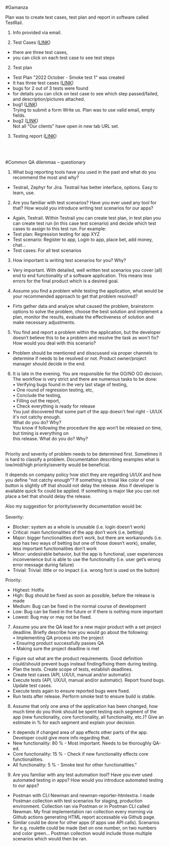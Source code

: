 #Gamanza

Plan was to create test cases, test plan and report in software called TestRail.

1. Info provided via email.
	
2. Test Cases ([LINK](https://andrejgamanza.testrail.io/index.php?/suites/view/1&group_by=cases:section_id&group_order=asc&display_deleted_cases=0))
- there are three test cases,
- you can click on each test case to see test steps

2. Test plan
- Test Plan "2022 October - Smoke test 1" was created
- It has three test cases ([LINK](https://andrejgamanza.testrail.io/index.php?/runs/view/8&group_by=cases:section_id&group_order=asc))
- bugs for 2 out of 3 tests were found
- for details you can click on test case to see which step passed/failed, and description/pictures attached.
- bug1 ([LINK](https://andrejgamanza.testrail.io/index.php?/tests/view/15&group_by=cases:section_id&group_order=asc&group_id=1)) <br>
Trying to submit a form Write us. Plan was to use valid email, empty fields.
- bug2 ([LINK](https://andrejgamanza.testrail.io/index.php?/tests/view/16&group_by=cases:section_id&group_order=asc&group_id=1)) <br>
Not all "Our clients" have open in new tab URL set.

3. Testing report ([LINK](https://andrejgamanza.testrail.io/index.php?/reports/view/5))

<br/><br/><br/>
#Common QA dilemmas – questionary

1. What bug reporting tools have you used in the past and what do you recommend the most and why?
- Testrail, Zephyr for Jira. Testrail has better interface, options. Easy to learn, use.
2. Are you familiar with test scenarios? Have you ever used any tool for that? How would you introduce writing test scenarios for our apps?
- Again, Testrail. Within Testrail you can create test plan, in test plan you can create test run (in this case test scenario) and decide which test cases to assign to this test run. For example:
- Test plan: Regression testing for app XYZ
- Test scenario: Register to app, Login to app, place bet, add money, chat...
- Test cases: For all test scenarios
3. How important is writing test scenarios for you? Why?
- Very important. With detailed, well written test scenarios you cover (all) end to end functionality of a software application. This means less errors for the final product which is a desired goal.
4. Assume you find a problem while testing the application, what would be your recommended approach to get that problem resolved?
- Firts gather data and analyze what caused the problem, brainstorm options to solve the problem, choose the best solution and implement a plan, monitor the results, evaluate the effectiveness of solution and make necessary adjustments.
5. You find and report a problem within the application, but the developer doesn’t believe this to be a problem and resolve the task as won't fix? How would you deal with this scenario?
- Problem should be mentioned and disscussed via proper channels to determine if needs to be resolved or not. Product owner/project manager should decide in the end. 
6. It is late in the evening. You are responsible for the GO/NO GO decision. The workflow is very strict and there are numerous tasks to be done:<br>
• Verifying bugs found in the very last stage of testing,<br>
• One round of regression testing, etc,<br>
• Conclude the testing,<br>
• Filling out the report,<br>
• Check everything is ready for release <br>
You just discovered that some part of the app doesn't feel right - UI/UX it's not catchy enough.<br>
What do you do? Why?<br>
You know if following the procedure the app won’t be released on time, but timing is everything on<br>
this release. What do you do? Why?<br><br>

Priority and severity of problem needs to be determined first. Sometimes it is hard to classify a problem. Documentation describing examples what is low/mid/high priority/severity would be beneficial.

It depends on company policy how stict they are regarding UI/UX and how you define "not catchy enough"?
If something is trivial like color of one button is slightly off that should not delay the release. Also if developer is available quick fix could be applied.
If something is major like you can not place a bet that should delay the release.

Also my suggestion for priority/severity documentation would be: <br><br>
Severity:
- Blocker: system as a whole is unusable (i.e. login doesn’t work)
- Critical: main functionalities of the app don’t work (i.e. betting)
- Major: bigger functionalities don’t work, but there are workarounds (i.e. app has two ways of betting but one of those doesn’t work), smaller, less important functionalities don’t work
- Minor: undesirable behavior, but the app is functional, user experiences inconvenience but is able to use the functionality (i.e. user get’s wrong error message during failure)
- Trivial: Trivial: little or no impact (i.e. wrong font is used on the button)

Priority:
- Highest: Hotfix
- High: Bug should be fixed as soon as possible, before the release is made
- Medium: Bug can be fixed in the normal course of development
- Low: Bug can be fixed in the future or if there is nothing more important
- Lowest: Bug may or may not be fixed.

7. Assume you are the QA lead for a new major product with a set project deadline. Briefly describe how you would go about the following:<br>
• Implementing QA process into the project<br>
• Ensuring product successfully passes QA<br>
• Making sure the project deadline is met<br>
- Figure out what are the product requirements. Good definition could/should prevent bugs instead finding/fixing them during testing.
- Plan the tests. Create scope of tests, establish deadlines.
- Create test cases (API, UX/UI, manual and/or automatic)
- Execute tests (API, UX/UI, manual and/or automatic). Report found bugs. Update test cases.
- Execute tests again to ensure reported bugs were fixed.
- Run tests after release. Perform smoke test to ensure build is stable.

8. Assume that only one area of the application has been changed, how much time do you think should be spent testing each segment of the app (new functionality, core functionality, all functionality, etc.)? Give an estimate in % for each segment and explain your decision.
- It depends if changed area of app effects other parts of the app. Developer could give more info regarding that.
- New functionality: 80 % - Most important. Needs to be thoroughly QA-ed.
- Core functionality: 15 % - Check if new functionality effects core functionalities.
- All functionality: 5 % - Smoke test for other functionalities."

9. Are you familiar with any test automation tool? Have you ever used automated testing in apps? How would you introduce automated testing to our apps?
- Postman with CLI Newman and newman-reporter-htmlextra. I made Postman collection with test scenarios for staging, production environment. Collection ran via Postman or in Postman CLI called Newman. My final implementation ran collection every morning via Github actions generating HTML report accessable via Github page.
- Similar could be done for other apps (if apps use API calls). Scenarios for e.g. roulette could be made (bet on one number, on two numbers and color green... Postman collection would include those multiple scenarios which would then be ran.
